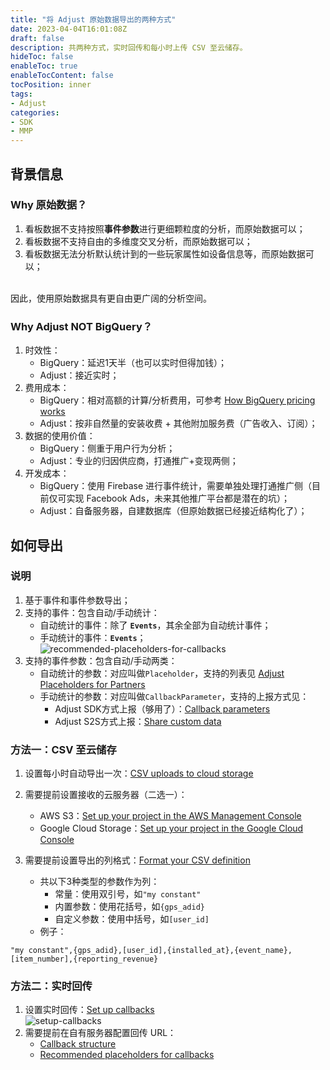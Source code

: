 ```yaml
---
title: "将 Adjust 原始数据导出的两种方式"
date: 2023-04-04T16:01:08Z
draft: false
description: 共两种方式，实时回传和每小时上传 CSV 至云储存。
hideToc: false
enableToc: true
enableTocContent: false
tocPosition: inner
tags:
- Adjust
categories:
- SDK
- MMP
---
```


## 背景信息

### Why 原始数据？

1. 看板数据不支持按照**事件参数**进行更细颗粒度的分析，而原始数据可以；
2. 看板数据不支持自由的多维度交叉分析，而原始数据可以；
3. 看板数据无法分析默认统计到的一些玩家属性如设备信息等，而原始数据可以；<br><br>

因此，使用原始数据具有更自由更广阔的分析空间。

### Why Adjust NOT BigQuery？

1. 时效性：
   - BigQuery：延迟1天半（也可以实时但得加钱）；
   - Adjust：接近实时；
2. 费用成本：
   - BigQuery：相对高额的计算/分析费用，可参考 [How BigQuery pricing works](https://cloud.google.com/bigquery/#section-5)
   - Adjust：按非自然量的安装收费 + 其他附加服务费（广告收入、订阅）；
3. 数据的使用价值：
   - BigQuery：侧重于用户行为分析；
   - Adjust：专业的归因供应商，打通推广+变现两侧；
4. 开发成本：
   - BigQuery：使用 Firebase 进行事件统计，需要单独处理打通推广侧（目前仅可实现 Facebook Ads，未来其他推广平台都是潜在的坑）；
   - Adjust：自备服务器，自建数据库（但原始数据已经接近结构化了）；

## 如何导出

### 说明

1. 基于事件和事件参数导出；
2. 支持的事件：包含自动/手动统计：
	- 自动统计的事件：除了 **`Events`**，其余全部为自动统计事件；
	- 手动统计的事件：**`Events`**；<br>
	<img src='/images/posts/recommended-placeholders-for-callbacks.png' alt='recommended-placeholders-for-callbacks'><br>
3. 支持的事件参数：包含自动/手动两类：
	- 自动统计的参数：对应叫做`Placeholder`，支持的列表见 [Adjust Placeholders for Partners
](https://partners.adjust.com/placeholders)
	- 手动统计的参数：对应叫做`CallbackParameter`，支持的上报方式见：
		- Adjust SDK方式上报（够用了）：[Callback parameters](https://help.adjust.com/en/article/event-tracking-android-sdk#callback-parameters)
		- Adjust S2S方式上报：[Share custom data](https://help.adjust.com/en/article/server-to-server-events#share-custom-data)

### 方法一：CSV 至云储存

1. 设置每小时自动导出一次：[CSV uploads to cloud storage](https://help.adjust.com/en/article/csv-uploads)

2. 需要提前设置接收的云服务器（二选一）：
	- AWS S3：[Set up your project in the AWS Management Console](https://help.adjust.com/en/article/amazon-s3#set-up-in-aws-console)
	- Google Cloud Storage：[Set up your project in the Google Cloud Console](https://help.adjust.com/en/article/google-cloud-storage#set-up-in-google-cloud-console)

3. 需要提前设置导出的列格式：[Format your CSV definition](https://help.adjust.com/en/article/csv-uploads#format-your-csv-definition)
	- 共以下3种类型的参数作为列：
		- 常量：使用双引号，如`"my constant"`
		- 内置参数：使用花括号，如`{gps_adid}`
		- 自定义参数：使用中括号，如`[user_id]`
	- 例子：
```plaintext
"my constant",{gps_adid},[user_id],{installed_at},{event_name},[item_number],{reporting_revenue}
```

### 方法二：实时回传

1. 设置实时回传：[Set up callbacks](https://help.adjust.com/en/article/set-up-callbacks)<br>
	<img src='/images/posts/setup-callbacks.png' alt='setup-callbacks'><br>
2. 需要提前在自有服务器配置回传 URL：
	- [Callback structure](https://help.adjust.com/en/article/callback-structure)
	- [Recommended placeholders for callbacks](https://help.adjust.com/en/article/recommended-placeholders-callbacks)

